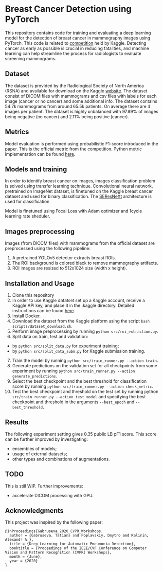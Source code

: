 # Breast Cancer Detection using PyTorch
This repository contains code for training and evaluating a deep learning model for the detection of breast cancer in mammography images using PyTorch. This code is related to [competition](https://www.kaggle.com/competitions/rsna-breast-cancer-detection/overview) held by Kaggle. Detecting cancer as early as possible is crucial in reducing fatalities, and machine learning can help streamline the process for radiologists to evaluate screening mammograms.

## Dataset
The dataset is provided by the Radiological Society of North America (RSNA) and available for download on the Kaggle [website](https://www.kaggle.com/competitions/rsna-breast-cancer-detection/overview). The dataset consist of DICOM files with mammograms and csv files with labels for each image (cancer or no cancer) and some additional info. The dataset contains 54.7k mammograms from around 65.5k patients. On average there are 4 images per patient. The dataset is highly unbalanced with 97.89% of images being negative (no cancer) and 2.11% being positive (cancer).

## Metrics
Model evaluation is performed using probabilistic F1-score introduced in the [paper](https://aclanthology.org/2020.eval4nlp-1.9.pdf). This is the official metric from the competition. Python metric implementation can be found [here](https://www.kaggle.com/code/sohier/probabilistic-f-score).

## Models and training
In order to identify breast cancer on images, images classification problem is solved using transfer learning technique. Convolutional neural network, pretrained on ImageNet dataset, is finetuned on the Kaggle breast cancer dataset and used for binary classification. The [SEResNeXt](https://paperswithcode.com/model/seresnext?variant=seresnext50-32x4d) architecture is used for classification.

Model is finetuned using Focal Loss with Adam optimizer and 1cycle learning rate sheduler.

## Images preprocessing
Images (from DICOM files) with mammograms from the official dataset are preprocessed using the following pipeline:
1. A pretrained YOLOv5 detector extracts breast ROIs.
2. The ROI background is colored black to remove mammography artifacts.
3. ROI images are resized to 512x1024 size (width x height).

## Installation and Usage
1. Clone this repository
2. In order to use Kaggle datatset set up a Kaggle account, receive a Kaggle API key, and place it in the .kaggle directory. Detailed instructions can be found [here](https://www.kaggle.com/docs/api).
3. Install Docker.
4. Download the dataset from the Kaggle platform using the script ```bash scripts/dataset_download.sh```.
5. Perform image preprocessing by running ```python src/roi_extraction.py```.
6. Split data on train, test and validation:
- by ```python src/split_data.py``` for experiment training;
- by ```python src/split_data_subm.py``` for Kaggle submission training.
7. Train the model by running ```python src/train_runner.py --action train```.
8. Generate predictions on the validation set for all checkpoints from some experiment by running ```python src/train_runner.py --action generate_predictions```.
9. Select the best checkpoint and the best threshold for classification score by running ```python src/train_runner.py --action check_metric```.
10. Test the best checkpoint and threshold on the test set by running python ```src/train_runner.py --action test_model``` and specifying the best checkpoint and threshold in the arguments ```--best_epoch``` and ```--best_threshold```.


## Results
The following experiment setting gives 0.35 public LB pF1 score. This score can be further improved by investigating:
- ensembles of models;
- usage of external datasets;
- other types and combinations of augmentations.

## TODO
This is still WIP. Further improvements:
- accelerate DICOM processing with GPU.

## Acknowledgments
This project was inspired by the following paper:

```
@InProceedings{Gabruseva_2020_CVPR_Workshops,
  author = {Gabruseva, Tatiana and Poplavskiy, Dmytro and Kalinin, Alexandr A.},
  title = {Deep Learning for Automatic Pneumonia Detection},
  booktitle = {Proceedings of the IEEE/CVF Conference on Computer Vision and Pattern Recognition (CVPR) Workshops},
  month = {June},
  year = {2020}
}
```
